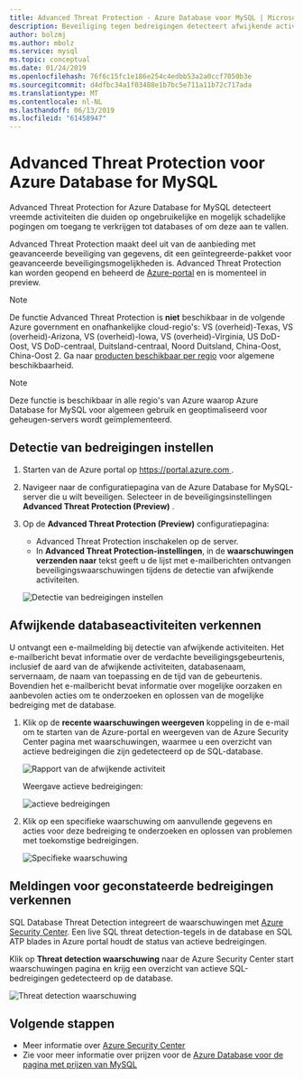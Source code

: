 ```yaml
---
title: Advanced Threat Protection - Azure Database voor MySQL | Microsoft Docs
description: Beveiliging tegen bedreigingen detecteert afwijkende activiteiten die wijzen op mogelijke beveiligingsrisico's met de database.
author: bolzmj
ms.author: mbolz
ms.service: mysql
ms.topic: conceptual
ms.date: 01/24/2019
ms.openlocfilehash: 76f6c15fc1e186e254c4edbb53a2a0ccf7050b3e
ms.sourcegitcommit: d4dfbc34a1f03488e1b7bc5e711a11b72c717ada
ms.translationtype: MT
ms.contentlocale: nl-NL
ms.lasthandoff: 06/13/2019
ms.locfileid: "61458947"
---
```

# <a name="advanced-threat-protection-for-azure-database-for-mysql"></a>Advanced Threat Protection voor Azure Database for MySQL

Advanced Threat Protection for Azure Database for MySQL detecteert vreemde activiteiten die duiden op ongebruikelijke en mogelijk schadelijke pogingen om toegang te verkrijgen tot databases of om deze aan te vallen.

Advanced Threat Protection maakt deel uit van de aanbieding met geavanceerde beveiliging van gegevens, dit een geïntegreerde-pakket voor geavanceerde beveiligingsmogelijkheden is. Advanced Threat Protection kan worden geopend en beheerd de [Azure-portal](https://portal.azure.com) en is momenteel in preview.

> [!NOTE]
> De functie Advanced Threat Protection is **niet** beschikbaar in de volgende Azure government en onafhankelijke cloud-regio's: VS (overheid)-Texas, VS (overheid)-Arizona, VS (overheid)-Iowa, VS (overheid)-Virginia, US DoD-Oost, VS DoD-centraal, Duitsland-centraal, Noord Duitsland, China-Oost, China-Oost 2. Ga naar [producten beschikbaar per regio](https://azure.microsoft.com/global-infrastructure/services/) voor algemene beschikbaarheid.
>

> [!NOTE]
> Deze functie is beschikbaar in alle regio's van Azure waarop Azure Database for MySQL voor algemeen gebruik en geoptimaliseerd voor geheugen-servers wordt geïmplementeerd.

## <a name="set-up-threat-detection"></a>Detectie van bedreigingen instellen
1. Starten van de Azure portal op [ https://portal.azure.com ](https://portal.azure.com).
2. Navigeer naar de configuratiepagina van de Azure Database for MySQL-server die u wilt beveiligen. Selecteer in de beveiligingsinstellingen **Advanced Threat Protection (Preview)** .
3. Op de **Advanced Threat Protection (Preview)** configuratiepagina:

   - Advanced Threat Protection inschakelen op de server.
   - In **Advanced Threat Protection-instellingen**, in de **waarschuwingen verzenden naar** tekst geeft u de lijst met e-mailberichten ontvangen beveiligingswaarschuwingen tijdens de detectie van afwijkende activiteiten.
  
   ![Detectie van bedreigingen instellen](./media/howto-database-threat-protection-portal/set-up-threat-protection.png)

## <a name="explore-anomalous-database-activities"></a>Afwijkende databaseactiviteiten verkennen

U ontvangt een e-mailmelding bij detectie van afwijkende activiteiten. Het e-mailbericht bevat informatie over de verdachte beveiligingsgebeurtenis, inclusief de aard van de afwijkende activiteiten, databasenaam, servernaam, de naam van toepassing en de tijd van de gebeurtenis. Bovendien het e-mailbericht bevat informatie over mogelijke oorzaken en aanbevolen acties om te onderzoeken en oplossen van de mogelijke bedreiging met de database.
 
1. Klik op de **recente waarschuwingen weergeven** koppeling in de e-mail om te starten van de Azure-portal en weergeven van de Azure Security Center pagina met waarschuwingen, waarmee u een overzicht van actieve bedreigingen die zijn gedetecteerd op de SQL-database.
    
    ![Rapport van de afwijkende activiteit](./media/howto-database-threat-protection-portal/anomalous-activity-report.png)

    Weergave actieve bedreigingen:

    ![actieve bedreigingen](./media/howto-database-threat-protection-portal/active-threats.png)

2. Klik op een specifieke waarschuwing om aanvullende gegevens en acties voor deze bedreiging te onderzoeken en oplossen van problemen met toekomstige bedreigingen.
    
    ![Specifieke waarschuwing](./media/howto-database-threat-protection-portal/specific-alert.png)

## <a name="explore-threat-detection-alerts"></a>Meldingen voor geconstateerde bedreigingen verkennen

SQL Database Threat Detection integreert de waarschuwingen met [Azure Security Center](https://azure.microsoft.com/services/security-center/). Een live SQL threat detection-tegels in de database en SQL ATP blades in Azure portal houdt de status van actieve bedreigingen.

Klik op **Threat detection waarschuwing** naar de Azure Security Center start waarschuwingen pagina en krijg een overzicht van actieve SQL-bedreigingen gedetecteerd op de database.

   ![Threat detection waarschuwing](./media/howto-database-threat-protection-portal/threat-detection-alert-asc.png)
   

## <a name="next-steps"></a>Volgende stappen

* Meer informatie over [Azure Security Center](https://docs.microsoft.com/azure/security-center/security-center-intro)
* Zie voor meer informatie over prijzen voor de [Azure Database voor de pagina met prijzen van MySQL](https://azure.microsoft.com/pricing/details/mysql/)  
